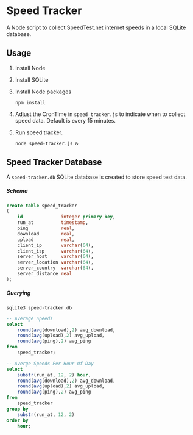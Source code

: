 # Speed Tracker

 A Node script to collect SpeedTest.net internet speeds in a local SQLite
 database.


## Usage

1. Install Node

2. Install SQLite

3. Install Node packages

    ```
    npm install
    ```

4. Adjust the CronTime in `speed_tracker.js` to indicate when to collect
   speed data. Default is every 15 minutes.

5. Run speed tracker.

    ```
    node speed-tracker.js &
    ```


## Speed Tracker Database

A `speed-tracker.db` SQLite database is created to store speed test data.

##### Schema

```sql
create table speed_tracker
(
    id              integer primary key,
    run_at          timestamp,
    ping            real,
    download        real,
    upload          real,
    client_ip       varchar(64),
    client_isp      varchar(64),
    server_host     varchar(64),
    server_location varchar(64),
    server_country  varchar(64),
    server_distance real
);
```

##### Querying

```
sqlite3 speed-tracker.db
```

```sql
-- Average Speeds
select
    round(avg(download),2) avg_download,
    round(avg(upload),2) avg_upload,
    round(avg(ping),2) avg_ping
from
    speed_tracker;
```

```sql
-- Averge Speeds Per Hour Of Day
select
    substr(run_at, 12, 2) hour,
    round(avg(download),2) avg_download,
    round(avg(upload),2) avg_upload,
    round(avg(ping),2) avg_ping
from
    speed_tracker
group by
    substr(run_at, 12, 2)
order by
    hour;
```
